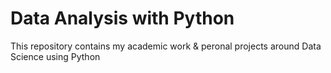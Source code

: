 # Data Analysis with Python
This repository contains my academic work & peronal projects around Data Science using Python
